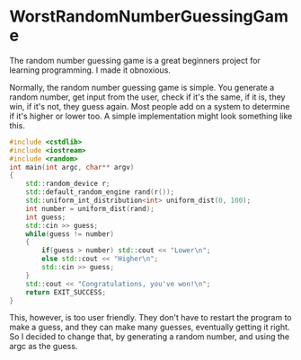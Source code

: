 # WorstRandomNumberGuessingGame

The random number guessing game is a great beginners project for learning programming. I made it obnoxious.

Normally, the random number guessing game is simple. You generate a random number, get input from the user, check if it's the same, if it is, they win, if it's not, they guess again. Most people add on a system to determine if it's higher or lower too. A simple implementation might look something like this.

```c++
#include <cstdlib>
#include <iostream>
#include <random>
int main(int argc, char** argv)
{
	std::random_device r;
    std::default_random_engine rand(r());
    std::uniform_int_distribution<int> uniform_dist(0, 100);
    int number = uniform_dist(rand);
    int guess;
    std::cin >> guess;
    while(guess != number)
    {
        if(guess > number) std::cout << "Lower\n";
        else std::cout << "Higher\n";
        std::cin >> guess;
    }
    std::cout << "Congratulations, you've won!\n";
    return EXIT_SUCCESS;
}
```

This, however, is too user friendly. They don't have to restart the program to make a guess, and they can make many guesses, eventually getting it right. So I decided to change that, by generating a random number, and using the argc as the guess. 
